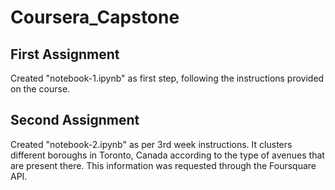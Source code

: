 # Coursera_Capstone

## First Assignment

Created "notebook-1.ipynb" as first step, following the instructions provided on the course.

## Second Assignment

Created "notebook-2.ipynb" as per 3rd week instructions. It clusters different boroughs in Toronto, Canada according to the type of avenues that are present there. This information was requested through the Foursquare API.
